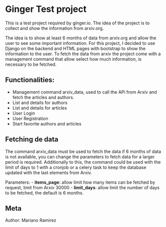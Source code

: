 Ginger Test project
===================

This is a test project required by ginger.io. The idea of the project is to collect
and show the information from arxiv.org.

The idea is to show at least 6 months of data from arxiv.org and allow the user to see some important information. 
For this project, I decided to use Django on the backend and HTML pages with bootstrap to show the information to the user.
To fetch the data from arxiv the project come with a management command that allow select how much information, 
is necessary to be fetched.


Functionalities:
----------------

- Management command  arxiv_data, used to call the APi from Arxiv and fetch the articles and authors. 
- List and details for authors
- List and details for articles
- User Login
- User Registration
- Start favorite authors and articles


Fetching de data
----------------
 
The command arxiv_data must be used to fetch the data if 6 months of data is not available, you can change 
the parameters to fetch data for a larger period is required. Additionally to this, the command could be used 
with the limit of days to 1 with a cronjob or a celery task to keep the database updated with the last elements
from Arxiv.

Parameters:
    - **items_page**: allow limit how many items can be fetched by request, limit from Arxiv 30000 
    - **limit_days**: allow limit the number of days to be fetched, the default is 6 months. 

Meta
----

Author:
    Mariano Ramirez
